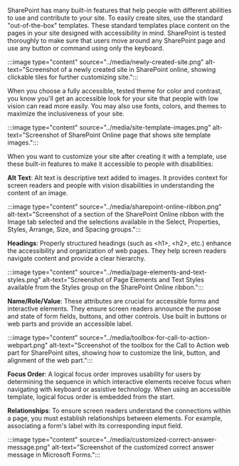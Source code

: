 SharePoint has many built-in features that help people with different abilities to use and contribute to your site. To easily create sites, use the standard "out-of-the-box" templates. These standard templates place content on the pages in your site designed with accessibility in mind. SharePoint is tested thoroughly to make sure that users move around any SharePoint page and use any button or command using only the keyboard.

:::image type="content" source="../media/newly-created-site.png" alt-text="Screenshot of a newly created site in SharePoint online, showing clickable tiles for further customizing site.":::

When you choose a fully accessible, tested theme for color and contrast, you know you'll get an accessible look for your site that people with low vision can read more easily. You may also use fonts, colors, and themes to maximize the inclusiveness of your site.

:::image type="content" source="../media/site-template-images.png" alt-text="Screenshot of SharePoint Online page that shows site template images.":::

When you want to customize your site after creating it with a template, use these built-in features to make it accessible to people with disabilities:

**Alt Text**: Alt text is descriptive text added to images. It provides context for screen readers and people with vision disabilities in understanding the content of an image.

:::image type="content" source="../media/sharepoint-online-ribbon.png" alt-text="Screenshot of a section of the SharePoint Online ribbon with the Image tab selected and the selections available in the Select, Properties, Styles, Arrange, Size, and Spacing groups.":::

**Headings**: Properly structured headings (such as \<h1>, \<h2>, etc.) enhance the accessibility and organization of web pages. They help screen readers navigate content and provide a clear hierarchy.

:::image type="content" source="../media/page-elements-and-text-styles.png" alt-text="Screenshot of Page Elements and Text Styles available from the Styles group on the SharePoint Online ribbon.":::

**Name/Role/Value**: These attributes are crucial for accessible forms and interactive elements. They ensure screen readers announce the purpose and state of form fields, buttons, and other controls. Use built in buttons or web parts and provide an accessible label.

:::image type="content" source="../media/toolbox-for-call-to-action-webpart.png" alt-text="Screenshot of the toolbox for the Call to Action web part for SharePoint sites, showing how to customize the link, button, and alignment of the web part.":::

**Focus Order**: A logical focus order improves usability for users by determining the sequence in which interactive elements receive focus when navigating with keyboard or assistive technology. When using an accessible template, logical focus order is embedded from the start.

**Relationships**: To ensure screen readers understand the connections within a page, you must establish relationships between elements. For example, associating a form's label with its corresponding input field.

:::image type="content" source="../media/customized-correct-answer-message.png" alt-text="Screenshot of the customized correct answer message in Microsoft Forms.":::
